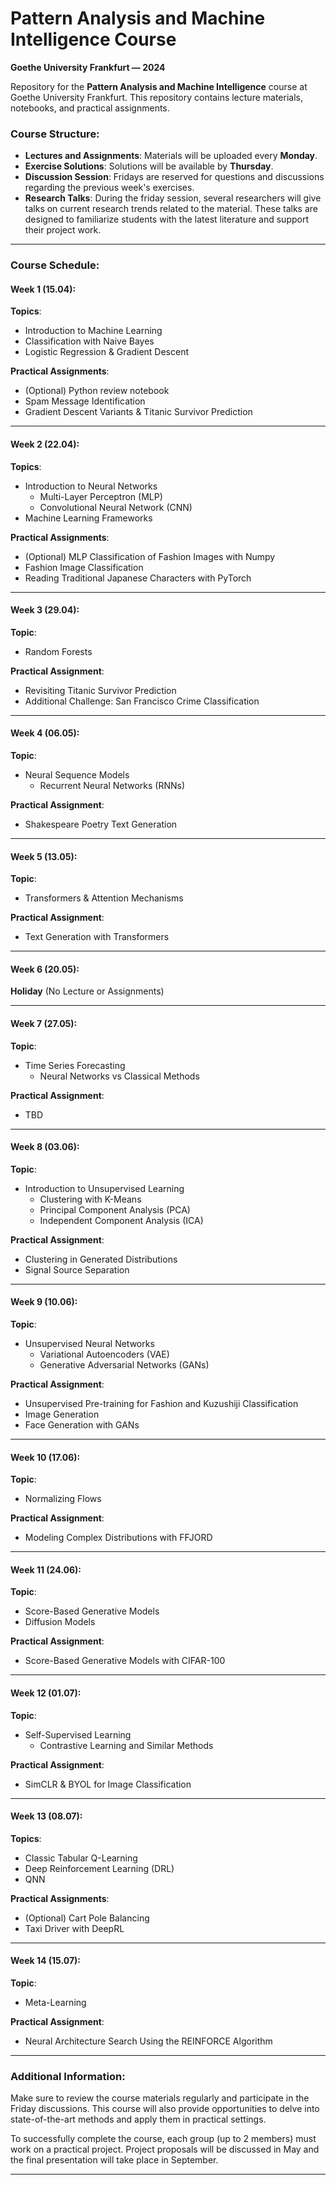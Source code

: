 # Pattern Analysis and Machine Intelligence Course  
**Goethe University Frankfurt — 2024**

Repository for the **Pattern Analysis and Machine Intelligence** course at Goethe University Frankfurt. This repository contains lecture materials, notebooks, and practical assignments. 

### Course Structure:
- **Lectures and Assignments**: Materials will be uploaded every **Monday**.
- **Exercise Solutions**: Solutions will be available by **Thursday**.
- **Discussion Session**: Fridays are reserved for questions and discussions regarding the previous week's exercises.
- **Research Talks**: During the friday session, several researchers will give talks on current research trends related to the material. These talks are designed to familiarize students with the latest literature and support their project work.

---

### Course Schedule:

#### **Week 1 (15.04):**  
**Topics**:  
- Introduction to Machine Learning  
- Classification with Naive Bayes  
- Logistic Regression & Gradient Descent  

**Practical Assignments**:  
- (Optional) Python review notebook  
- Spam Message Identification  
- Gradient Descent Variants & Titanic Survivor Prediction  

---

#### **Week 2 (22.04):**  
**Topics**:  
- Introduction to Neural Networks  
  - Multi-Layer Perceptron (MLP)  
  - Convolutional Neural Network (CNN)  
- Machine Learning Frameworks  

**Practical Assignments**:  
- (Optional) MLP Classification of Fashion Images with Numpy  
- Fashion Image Classification  
- Reading Traditional Japanese Characters with PyTorch  

---

#### **Week 3 (29.04):**  
**Topic**:  
- Random Forests  

**Practical Assignment**:  
- Revisiting Titanic Survivor Prediction  
- Additional Challenge: San Francisco Crime Classification  

---

#### **Week 4 (06.05):**  
**Topic**:  
- Neural Sequence Models  
  - Recurrent Neural Networks (RNNs)  

**Practical Assignment**:  
- Shakespeare Poetry Text Generation  

---

#### **Week 5 (13.05):**  
**Topic**:  
- Transformers & Attention Mechanisms  

**Practical Assignment**:  
- Text Generation with Transformers  

---

#### **Week 6 (20.05):**  
**Holiday** (No Lecture or Assignments)

---

#### **Week 7 (27.05):**  
**Topic**:  
- Time Series Forecasting  
  - Neural Networks vs Classical Methods  

**Practical Assignment**:  
- TBD  

---

#### **Week 8 (03.06):**  
**Topic**:  
- Introduction to Unsupervised Learning  
  - Clustering with K-Means  
  - Principal Component Analysis (PCA)  
  - Independent Component Analysis (ICA)  

**Practical Assignment**:  
- Clustering in Generated Distributions  
- Signal Source Separation  

---

#### **Week 9 (10.06):**  
**Topic**:  
- Unsupervised Neural Networks  
  - Variational Autoencoders (VAE)  
  - Generative Adversarial Networks (GANs)  

**Practical Assignment**:  
- Unsupervised Pre-training for Fashion and Kuzushiji Classification  
- Image Generation  
- Face Generation with GANs  

---

#### **Week 10 (17.06):**  
**Topic**:  
- Normalizing Flows  

**Practical Assignment**:  
- Modeling Complex Distributions with FFJORD  

---

#### **Week 11 (24.06):**  
**Topic**:  
- Score-Based Generative Models  
- Diffusion Models  

**Practical Assignment**:  
- Score-Based Generative Models with CIFAR-100  

---

#### **Week 12 (01.07):**  
**Topic**:  
- Self-Supervised Learning  
  - Contrastive Learning and Similar Methods  

**Practical Assignment**:  
- SimCLR & BYOL for Image Classification  

---

#### **Week 13 (08.07):**  
**Topics**:  
- Classic Tabular Q-Learning  
- Deep Reinforcement Learning (DRL)  
- QNN  

**Practical Assignments**:  
- (Optional) Cart Pole Balancing  
- Taxi Driver with DeepRL  

---

#### **Week 14 (15.07):**  
**Topic**:  
- Meta-Learning  

**Practical Assignment**:  
- Neural Architecture Search Using the REINFORCE Algorithm  

---

### Additional Information:
Make sure to review the course materials regularly and participate in the Friday discussions. This course will also provide opportunities to delve into state-of-the-art methods and apply them in practical settings. 

To successfully complete the course, each group (up to 2 members) must work on a practical project. Project proposals will be discussed in May and the final presentation will take place in September.

---

